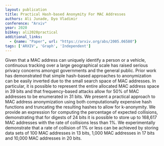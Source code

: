 ```yaml
---
layout: publication
title: Practical Hash-based Anonymity For MAC Addresses
authors: Ali Junade, Dyo Vladimir
conference: "Arxiv"
year: 2020
bibkey: ali2020practical
additional_links:
  - {name: "Paper", url: "https://arxiv.org/abs/2005.06580"}
tags: ['ARXIV', 'Graph', 'Independent']
---
```

Given that a MAC address can uniquely identify a person or a vehicle, continuous tracking over a large geographical scale has raised serious privacy concerns amongst governments and the general public. Prior work has demonstrated that simple hash-based approaches to anonymization can be easily inverted due to the small search space of MAC addresses. In particular, it is possible to represent the entire allocated MAC address space in 39 bits and that frequency-based attacks allow for 50&#37; of MAC addresses to be enumerated in 31 bits. We present a practical approach to MAC address anonymization using both computationally expensive hash functions and truncating the resulting hashes to allow for k-anonymity. We provide an expression for computing the percentage of expected collisions, demonstrating that for digests of 24 bits it is possible to store up to 168,617 MAC addresses with the rate of collisions less than 1&#37;. We experimentally demonstrate that a rate of collision of 1&#37; or less can be achieved by storing data sets of 100 MAC addresses in 13 bits, 1,000 MAC addresses in 17 bits and 10,000 MAC addresses in 20 bits.
